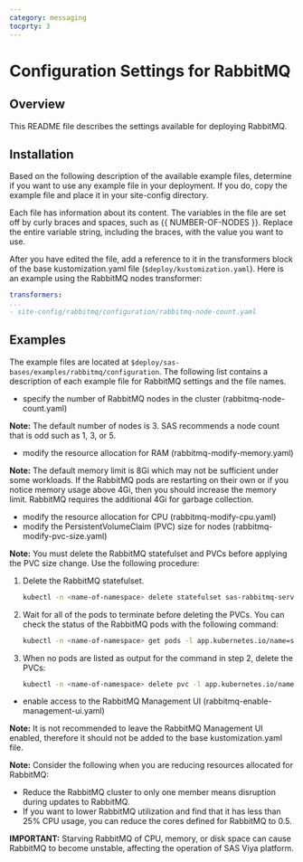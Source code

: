 ```yaml
---
category: messaging
tocprty: 3
---
```


# Configuration Settings for RabbitMQ

## Overview

This README file describes the settings available for deploying RabbitMQ.

## Installation

Based on the following description of the available example files, determine if you
want to use any example file in your deployment. If you do, copy the example
file and place it in your site-config directory.

Each file has information about its content. The variables in the file are set
off by curly braces and spaces, such as {{ NUMBER-OF-NODES }}. Replace the
entire variable string, including the braces, with the value you want to use.

After you have edited the file, add a reference to it in the transformers block
of the base kustomization.yaml file (`$deploy/kustomization.yaml`). Here is an
example using the RabbitMQ nodes transformer:

```yaml
transformers:
...
- site-config/rabbitmq/configuration/rabbitmq-node-count.yaml
```

## Examples

The example files are located at `$deploy/sas-bases/examples/rabbitmq/configuration`.
The following list contains a description of each example file for RabbitMQ settings 
and the file names.

- specify the number of RabbitMQ nodes in the cluster (rabbitmq-node-count.yaml)

**Note:** The default number of nodes is 3. SAS recommends a node count that
is odd such as 1, 3, or 5.

- modify the resource allocation for RAM (rabbitmq-modify-memory.yaml)

**Note:** The default memory limit is 8Gi which may not be sufficient under some
workloads. If the RabbitMQ pods are restarting on their own or if you notice memory
usage above 4Gi, then you should increase the memory limit. RabbitMQ requires the
additional 4Gi for garbage collection.

- modify the resource allocation for CPU (rabbitmq-modify-cpu.yaml)
- modify the PersistentVolumeClaim (PVC) size for nodes (rabbitmq-modify-pvc-size.yaml)

**Note:** You must delete the RabbitMQ statefulset and PVCs before applying the PVC
size change. Use the following procedure:

1. Delete the RabbitMQ statefulset.

   ```bash
   kubectl -n <name-of-namespace> delete statefulset sas-rabbitmq-server
   ```

2. Wait for all of the pods to terminate before deleting the PVCs. You can check the
status of the RabbitMQ pods with the following command:

   ```bash
   kubectl -n <name-of-namespace> get pods -l app.kubernetes.io/name=sas-rabbitmq-server
   ```

3. When no pods are listed as output for the command in step 2, delete the PVCs:

   ```bash
   kubectl -n <name-of-namespace> delete pvc -l app.kubernetes.io/name=sas-rabbitmq-server
   ```
- enable access to the RabbitMQ Management UI (rabbitmq-enable-management-ui.yaml)

**Note:** 
It is not recommended to leave the RabbitMQ Management UI enabled, therefore it should not
be added to the base kustomization.yaml file.

**Note:** Consider the following when you are reducing resources allocated for RabbitMQ:

- Reduce the RabbitMQ cluster to only one member means disruption during updates to RabbitMQ.
- If you want to lower RabbitMQ utilization and find that it has less than 25% CPU usage, you can reduce the cores defined for RabbitMQ to 0.5.

**IMPORTANT:** Starving RabbitMQ of CPU, memory, or disk space can cause RabbitMQ to become unstable, affecting the operation of SAS Viya platform.

